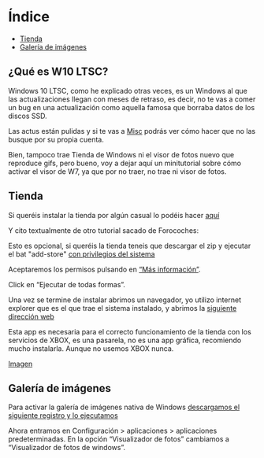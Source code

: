 # Índice

- [Tienda](#Tienda)
- [Galería de imágenes](#Galería-de-imágenes)

## ¿Qué es W10 LTSC?

Windows 10 LTSC, como he explicado otras veces, es un Windows al que las actualizaciones llegan con meses de retraso, es decir, no te vas a comer un bug en una actualización como aquella famosa que borraba datos de los discos SSD.

Las actus están pulidas y si te vas a [Misc](https://github.com/thinkii/PC/tree/master/Misc) podrás ver cómo hacer que no las busque por su propia cuenta.

Bien, tampoco trae Tienda de Windows ni el visor de fotos nuevo que reproduce gifs, pero bueno, voy a dejar aquí un minitutorial sobre cómo activar el visor de W7, ya que por no traer, no trae ni visor de fotos.

## Tienda

Si queréis instalar la tienda por algún casual lo podéis hacer [aquí](https://mega.nz/file/AR9jDQiA#8G8HEQZTXX1nViPnKpdrT7GUDCl_9z_SX8_jH91sLKs)

Y cito textualmente de otro tutorial sacado de Forocoches:

Esto es opcional, si queréis la tienda teneis que descargar el zip y ejecutar el bat "add-store" [con privilegios del sistema](https://i.gyazo.com/9351f9af19295be043cc630c12368c6d.png)

Aceptaremos los permisos pulsando en [“Más información”](https://i.gyazo.com/099bca1b1563b127ad6432c4f2a1a76c.png).

Click en “Ejecutar de todas formas”.

Una vez se termine de instalar abrimos un navegador, yo utilizo internet explorer que es el que trae el sistema instalado, y abrimos la [siguiente dirección web](https://www.microsoft.com/es-es/p/xbox-identity-provider/9wzdncrd1hkw?SilentAuth=1&wa=wsignin1.0#activetab=pivot:overviewtab)


Esta app es necesaria para el correcto funcionamiento de la tienda con los servicios de XBOX, es una pasarela, no es una app gráfica, recomiendo mucho instalarla. Aunque no usemos XBOX nunca.

[Imagen](https://i.gyazo.com/b2f5335687f0e6a235fd0dc8abbfd935.png)

## Galería de imágenes

Para activar la galería de imágenes nativa de Windows [descargamos el siguiente registro y lo ejecutamos](https://mega.nz/file/gENDlBII#h5euasFF_QO2GzZlQ37amym_J7lszbGjU15Byd4fQxQ)

Ahora entramos en Configuración > aplicaciones > aplicaciones predeterminadas.
En la opción “Visualizador de fotos” cambiamos a “Visualizador de fotos de windows”.

